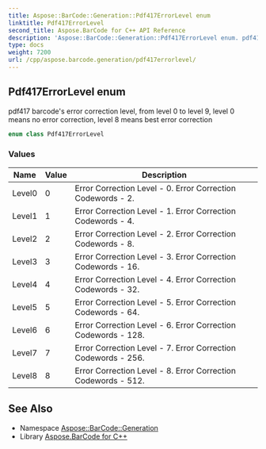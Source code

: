 ```yaml
---
title: Aspose::BarCode::Generation::Pdf417ErrorLevel enum
linktitle: Pdf417ErrorLevel
second_title: Aspose.BarCode for C++ API Reference
description: 'Aspose::BarCode::Generation::Pdf417ErrorLevel enum. pdf417 barcode''s error correction level, from level 0 to level 9, level 0 means no error correction, level 8 means best error correction in C++.'
type: docs
weight: 7200
url: /cpp/aspose.barcode.generation/pdf417errorlevel/
---
```

## Pdf417ErrorLevel enum


pdf417 barcode's error correction level, from level 0 to level 9, level 0 means no error correction, level 8 means best error correction

```cpp
enum class Pdf417ErrorLevel
```

### Values

| Name | Value | Description |
| --- | --- | --- |
| Level0 | 0 | Error Correction Level - 0. Error Correction Codewords - 2. |
| Level1 | 1 | Error Correction Level - 1. Error Correction Codewords - 4. |
| Level2 | 2 | Error Correction Level - 2. Error Correction Codewords - 8. |
| Level3 | 3 | Error Correction Level - 3. Error Correction Codewords - 16. |
| Level4 | 4 | Error Correction Level - 4. Error Correction Codewords - 32. |
| Level5 | 5 | Error Correction Level - 5. Error Correction Codewords - 64. |
| Level6 | 6 | Error Correction Level - 6. Error Correction Codewords - 128. |
| Level7 | 7 | Error Correction Level - 7. Error Correction Codewords - 256. |
| Level8 | 8 | Error Correction Level - 8. Error Correction Codewords - 512. |

## See Also

* Namespace [Aspose::BarCode::Generation](../)
* Library [Aspose.BarCode for C++](../../)
